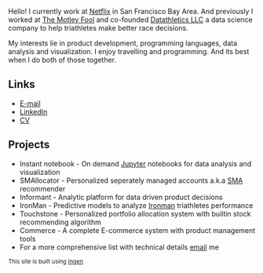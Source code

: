 <!--
{
  "layout": "page",
  "permalink": "/"
}
-->

Hello! I currently work at [Netflix](http://www.netflix.com) in San Francisco Bay Area. And previously I worked at [The Motley Fool](http://www.glassdoor.com/Overview/Working-at-Motley-Fool-EI_IE10051.11,22.htm) and co-founded [Datathletics LLC]() a data science company to help triathletes make better race decisions.

My interests lie in product development, programming languages, data analysis and visualization. I enjoy travelling and programming. And its best when I do both of those together.


## Links

* [E-mail](mailto:cabhishek@gmail.com)
* [LinkedIn](http://www.linkedin.com/in/abhishekkapatkar/)
* [CV](https://www.dropbox.com/s/evbimpo8ttzcb83/ABHISHEK%20KAPATKAR_SDE.docx?dl=0)

## Projects
* Instant notebook - On demand [Jupyter](https://jupyter.org/) notebooks for data analysis and visualization
* SMAllocator  - Personalized seperately managed accounts a.k.a [SMA](http://en.wikipedia.org/wiki/Separately_managed_account) recommender
* Informant    - Analytic platform for data driven product decisions
* IronMan      - Predictive models to analyze [Ironman](http://www.ironman.com/) triathletes performance
* Touchstone   - Personalized portfolio allocation system with builtin stock recommending algorithm
* Commerce     - A complete E-commerce system with product management tools
* For a more comprehensive list with technical details [email](mailto:cabhishek@gmail.com) me

<sub>This site is built using [Ingen](https://github.com/philipwalton/ingen)</sub>



